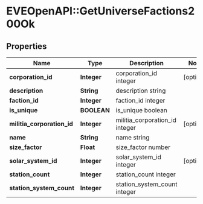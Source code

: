 # EVEOpenAPI::GetUniverseFactions200Ok

## Properties
Name | Type | Description | Notes
------------ | ------------- | ------------- | -------------
**corporation_id** | **Integer** | corporation_id integer | [optional] 
**description** | **String** | description string | 
**faction_id** | **Integer** | faction_id integer | 
**is_unique** | **BOOLEAN** | is_unique boolean | 
**militia_corporation_id** | **Integer** | militia_corporation_id integer | [optional] 
**name** | **String** | name string | 
**size_factor** | **Float** | size_factor number | 
**solar_system_id** | **Integer** | solar_system_id integer | [optional] 
**station_count** | **Integer** | station_count integer | 
**station_system_count** | **Integer** | station_system_count integer | 


